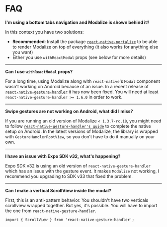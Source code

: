 # FAQ

**I'm using a bottom tabs navigation and Modalize is shown behind it?**

In this context you have two solutions:
- **Recommended**: Install the package [`react-native-portalize`](https://github.com/jeremybarbet/react-native-portalize) to be able to render Modalize on top of everything (it also works for anything else you want)
- Either you use `withReactModal` props (see below for more details)

****

**Can I use `withReactModal` props?**

For a long time, using Modalize along with `react-native`'s `Modal` component wasn't working on Android because of an issue. In a recent release of [`react-native-gesture-handler`](https://github.com/software-mansion/react-native-gesture-handler/pull/937) it has now been fixed. You will need at least `react-native-gesture-handler >= 1.6.0` in order to work.

****

**Swipe gestures are not working on Android, what did I miss?**

If you are running an old version of Modalize `< 1.3.7-rc.18`, you might need to follow [`react-native-gesture-handler's guide`](https://software-mansion.github.io/react-native-gesture-handler/docs/getting-started.html) to complete the native setup on Android. In the latest versions of Modalize, the library is wrapped with `GestureHandlerRootView`, so you don't have to do it manually on your own.

****

**I have an issue with Expo SDK v32, what's happening?**

Expo SDK v32 is using an old version of `react-native-gesture-handler` which has an issue with the gesture event. It makes `Modalize` not working, I recommend you upgrading to SDK v33 that fixed the problem.

****

**Can I make a vertical ScrollView inside the modal?**

First, this is an anti-pattern behavior. You shouldn't have two verticals scrollview wrapped together. But yes, it's possible. You will have to import the one from `react-native-gesture-handler`.

```tsx
import { ScrollView } from 'react-native-gesture-handler';
```
